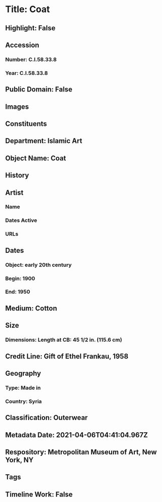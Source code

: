 # Title: Coat
## Highlight: False
## Accession
### Number: C.I.58.33.8
### Year: C.I.58.33.8
## Public Domain: False
## Images
## Constituents
## Department: Islamic Art
## Object Name: Coat
## History
## Artist
### Name
### Dates Active
### URLs
## Dates
### Object: early 20th century
### Begin: 1900
### End: 1950
## Medium: Cotton
## Size
### Dimensions: Length at CB: 45 1/2 in. (115.6 cm)
## Credit Line: Gift of Ethel Frankau, 1958
## Geography
### Type: Made in
### Country: Syria
## Classification: Outerwear
## Metadata Date: 2021-04-06T04:41:04.967Z
## Respository: Metropolitan Museum of Art, New York, NY
## Tags
## Timeline Work: False